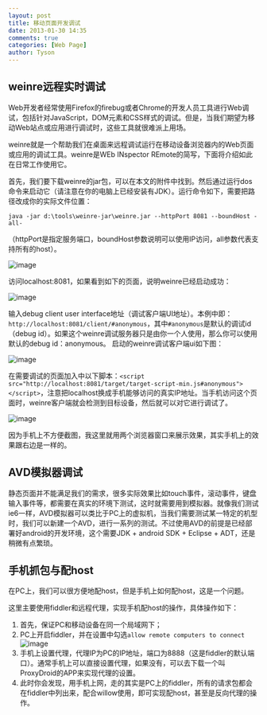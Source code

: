 ```yaml
---
layout: post
title: 移动页面开发调试
date: 2013-01-30 14:35
comments: true
categories: [Web Page]
author: Tyson
---
```


weinre远程实时调试
---

Web开发者经常使用Firefox的firebug或者Chrome的开发人员工具进行Web调试，包括针对JavaScript，DOM元素和CSS样式的调试。但是，当我们期望为移动Web站点或应用进行调试时，这些工具就很难派上用场。

weinre就是一个帮助我们在桌面来远程调试运行在移动设备浏览器内的Web页面或应用的调试工具。weinre是WEb INspector REmote的简写，下面将介绍如此在日常工作使用它。

首先，我们要下载weinre的jar包，可以在本文的附件中找到。然后通过运行dos命令来启动它（请注意在你的电脑上已经安装有JDK）。运行命令如下，需要把路径改成你的实际文件位置：

```java -jar d:\tools\weinre-jar\weinre.jar --httpPort 8081 --boundHost -all- ```

（httpPort是指定服务端口，boundHost参数说明可以使用IP访问，all参数代表支持所有的host）。

![image](/files/2013/1/web-debug-1.png)

访问localhost:8081，如果看到如下的页面，说明weinre已经启动成功：

![image](/files/2013/1/web-debug-2.png)

输入debug client user interface地址（调试客户端UI地址）。本例中即：`http://localhost:8081/client/#anonymous`，其中`#anonymous`是默认的调试id（debug id）。如果这个weinre调试服务器只是由你一个人使用，那么你可以使用默认的debug id：anonymous。  启动的weinre调试客户端ui如下图：

![image](/files/2013/1/web-debug-3.png)

在需要调试的页面加入中以下脚本：`<script src="http://localhost:8081/target/target-script-min.js#anonymous"></script>`，注意把localhost换成手机能够访问的真实IP地址。当手机访问这个页面时，weinre客户端就会检测到目标设备，然后就可以对它进行调试了。

![image](/files/2013/1/web-debug-4.png)

因为手机上不方便截图，我这里就用两个浏览器窗口来展示效果，其实手机上的效果跟右边是一样的。

AVD模拟器调试
---

静态页面并不能满足我们的需求，很多实际效果比如touch事件，滚动事件，键盘输入事件等，都需要在真实的环境下测试，这时就需要用到模拟器。就像我们测试ie6一样，AVD模拟器可以类比于PC上的虚拟机，当我们需要测试某一特定的机型时，我们可以新建一个AVD，进行一系列的测试。不过使用AVD的前提是已经部署好android的开发环境，这个需要JDK + android SDK + Eclipse + ADT，还是稍微有点繁琐。

手机抓包与配host
---

在PC上，我们可以很方便地配host，但是手机上如何配host，这是一个问题。

这里主要使用fiddler和远程代理，实现手机配host的操作，具体操作如下：

1. 首先，保证PC和移动设备在同一个局域网下；
2. PC上开启fiddler，并在设置中勾选`allow remote computers to connect`
![image](/files/2013/1/web-debug-5.png)
3. 手机上设置代理，代理IP为PC的IP地址，端口为8888（这是fiddler的默认端口）。通常手机上可以直接设置代理，如果没有，可以去下载一个叫ProxyDroid的APP来实现代理的设置。
4. 此时你会发现，用手机上网，走的其实是PC上的fiddler，所有的请求包都会在fiddler中列出来，配合willow使用，即可实现配host，甚至是反向代理的操作。


